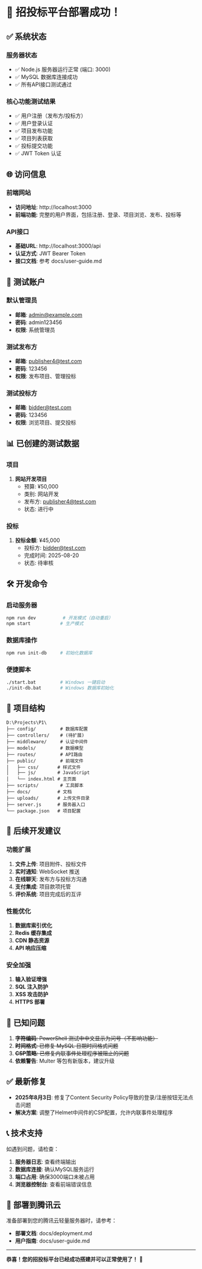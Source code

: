 # 🎉 招投标平台部署成功！

## ✅ 系统状态

### 服务器状态
- ✅ Node.js 服务器运行正常 (端口: 3000)
- ✅ MySQL 数据库连接成功
- ✅ 所有API接口测试通过

### 核心功能测试结果
- ✅ 用户注册（发布方/投标方）
- ✅ 用户登录认证
- ✅ 项目发布功能
- ✅ 项目列表获取
- ✅ 投标提交功能
- ✅ JWT Token 认证

## 🌐 访问信息

### 前端网站
- **访问地址**: http://localhost:3000
- **前端功能**: 完整的用户界面，包括注册、登录、项目浏览、发布、投标等

### API接口
- **基础URL**: http://localhost:3000/api
- **认证方式**: JWT Bearer Token
- **接口文档**: 参考 docs/user-guide.md

## 👤 测试账户

### 默认管理员
- **邮箱**: admin@example.com
- **密码**: admin123456
- **权限**: 系统管理员

### 测试发布方
- **邮箱**: publisher4@test.com
- **密码**: 123456
- **权限**: 发布项目、管理投标

### 测试投标方
- **邮箱**: bidder@test.com
- **密码**: 123456
- **权限**: 浏览项目、提交投标

## 📊 已创建的测试数据

### 项目
1. **网站开发项目**
   - 预算: ¥50,000
   - 类别: 网站开发
   - 发布方: publisher4@test.com
   - 状态: 进行中

### 投标
1. **投标金额**: ¥45,000
   - 投标方: bidder@test.com
   - 完成时间: 2025-08-20
   - 状态: 待审核

## 🛠️ 开发命令

### 启动服务器
```bash
npm run dev          # 开发模式（自动重启）
npm start           # 生产模式
```

### 数据库操作
```bash
npm run init-db     # 初始化数据库
```

### 便捷脚本
```bash
./start.bat         # Windows 一键启动
./init-db.bat       # Windows 数据库初始化
```

## 📁 项目结构

```
D:\Projects\P1\
├── config/         # 数据库配置
├── controllers/    # (待扩展)
├── middleware/     # 认证中间件
├── models/         # 数据模型
├── routes/         # API路由
├── public/         # 前端文件
│   ├── css/       # 样式文件
│   ├── js/        # JavaScript
│   └── index.html # 主页面
├── scripts/        # 工具脚本
├── docs/          # 文档
├── uploads/       # 上传文件目录
├── server.js      # 服务器入口
└── package.json   # 项目配置
```

## 🚀 后续开发建议

### 功能扩展
1. **文件上传**: 项目附件、投标文件
2. **实时通知**: WebSocket 推送
3. **在线聊天**: 发布方与投标方沟通
4. **支付集成**: 项目款项托管
5. **评价系统**: 项目完成后的互评

### 性能优化
1. **数据库索引优化**
2. **Redis 缓存集成**
3. **CDN 静态资源**
4. **API 响应压缩**

### 安全加强
1. **输入验证增强**
2. **SQL 注入防护**
3. **XSS 攻击防护**
4. **HTTPS 部署**

## 🐛 已知问题

1. ~~**字符编码**: PowerShell 测试中中文显示为问号（不影响功能）~~
2. ~~**时间格式**: 已修复 MySQL 日期时间格式问题~~
3. ~~**CSP策略**: 已修复内联事件处理程序被阻止的问题~~
4. **依赖警告**: Multer 等包有新版本，建议升级

## ✅ 最新修复

- **2025年8月3日**: 修复了Content Security Policy导致的登录/注册按钮无法点击问题
- **解决方案**: 调整了Helmet中间件的CSP配置，允许内联事件处理程序

## 📞 技术支持

如遇到问题，请检查：

1. **服务器日志**: 查看终端输出
2. **数据库连接**: 确认MySQL服务运行
3. **端口占用**: 确保3000端口未被占用
4. **浏览器控制台**: 查看前端错误信息

## 🎯 部署到腾讯云

准备部署到您的腾讯云轻量服务器时，请参考：
- **部署文档**: docs/deployment.md
- **用户指南**: docs/user-guide.md

---

**恭喜！您的招投标平台已经成功搭建并可以正常使用了！** 🎉
